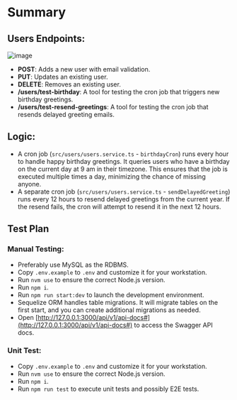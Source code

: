 # Summary

## Users Endpoints:
![image](https://github.com/auliawiguna/sdt/assets/26473549/f2c258fc-010e-4c51-ac50-c707b22493cb)
  - **POST**: Adds a new user with email validation.
  - **PUT**: Updates an existing user.
  - **DELETE**: Removes an existing user.
  - **/users/test-birthday**: A tool for testing the cron job that triggers new birthday greetings.
  - **/users/test-resend-greetings**: A tool for testing the cron job that resends delayed greeting emails.

## Logic:
  - A cron job (`src/users/users.service.ts` - `birthdayCron`) runs every hour to handle happy birthday greetings. It queries users who have a birthday on the current day at 9 am in their timezone. This ensures that the job is executed multiple times a day, minimizing the chance of missing anyone.
  - A separate cron job (`src/users/users.service.ts` - `sendDelayedGreeting`) runs every 12 hours to resend delayed greetings from the current year. If the resend fails, the cron will attempt to resend it in the next 12 hours.

## Test Plan
### Manual Testing:
  - Preferably use MySQL as the RDBMS.
  - Copy `.env.example` to `.env` and customize it for your workstation.
  - Run `nvm use` to ensure the correct Node.js version.
  - Run `npm i`.
  - Run `npm run start:dev` to launch the development environment.
  - Sequelize ORM handles table migrations. It will migrate tables on the first start, and you can create additional migrations as needed.
  - Open [http://127.0.0.1:3000/api/v1/api-docs#](http://127.0.0.1:3000/api/v1/api-docs#) to access the Swagger API docs.

### Unit Test:
  - Copy `.env.example` to `.env` and customize it for your workstation.
  - Run `nvm use` to ensure the correct Node.js version.
  - Run `npm i`.
  - Run `npm run test` to execute unit tests and possibly E2E tests.
